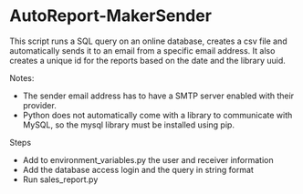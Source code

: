 # AutoReport-MakerSender

This script runs a SQL query on an online database, creates a csv file and automatically sends it to an email from a specific email address. It also creates a unique id for the reports based on the date and the library uuid.

Notes: 
- The sender email address has to have a SMTP server enabled with their provider.
- Python does not automatically come with a library to communicate with MySQL, so the mysql library must be installed using pip.


Steps
- Add to environment_variables.py the user and receiver information
- Add the database access login and the query in string format
- Run sales_report.py
